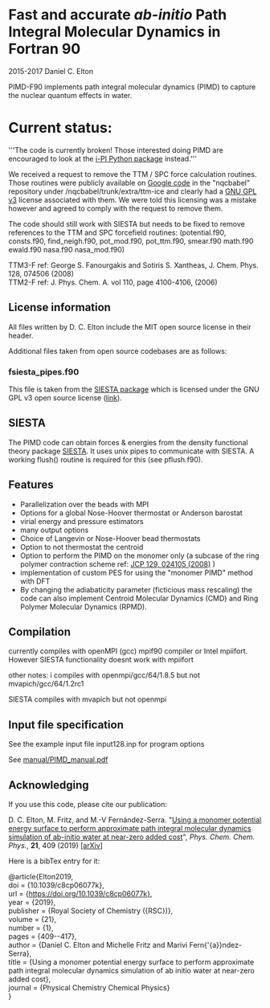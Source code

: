 # Fast and accurate *ab-initio* Path Integral Molecular Dynamics in Fortran 90

2015-2017 Daniel C. Elton

PIMD-F90 implements path integral molecular dynamics (PIMD) to capture the nuclear quantum effects in water.

# Current status:

'''The code is currently broken! Those interested doing PIMD are encouraged to look at the [i-PI Python package](http://ipi-code.org/) instead.'''

We received a request to remove the TTM / SPC force calculation routines. Those routines were publicly available on [Google code](https://code.google.com/archive/p/nqcbabel/) in the "nqcbabel" repository under /nqcbabel/trunk/extra/ttm-ice and clearly had a [GNU GPL v3](https://www.gnu.org/licenses/gpl.html) license associated with them. We were told this licensing was a mistake however and agreed to comply with the request to remove them.  

The code should still work with SIESTA but needs to be fixed to remove references to the TTM and SPC forcefield routines:
(potential.f90, consts.f90, find_neigh.f90, pot_mod.f90, pot_ttm.f90, smear.f90 math.f90 ewald.f90 nasa.f90 nasa_mod.f90)

TTM3-F ref: George S. Fanourgakis and Sotiris S. Xantheas, J. Chem. Phys. 128, 074506 (2008)  
TTM2-F ref: J. Phys. Chem. A. vol 110, page 4100-4106, (2006)  

## License information

All files written by D. C. Elton include the MIT open source license in their header.

Additional files taken from open source codebases are as follows:

### fsiesta_pipes.f90
This file is taken from the [SIESTA package](https://departments.icmab.es/leem/siesta/) which is licensed under the GNU GPL v3 open source license ([link](https://launchpad.net/siesta)).

## SIESTA
The PIMD code can obtain forces & energies from the density functional theory package [SIESTA](http://departments.icmab.es/leem/siesta/).
It uses unix pipes to communicate with SIESTA. A working flush() routine is required for this (see pflush.f90).


## Features
* Parallelization over the beads with MPI
* Options for a global Nose-Hoover thermostat or Anderson barostat
* virial energy and pressure estimators
* many output options
* Choice of Langevin or Nose-Hoover bead thermostats
* Option to not thermostat the centroid
* Option to perform the PIMD on the monomer only (a subcase of the ring polymer contraction scheme ref: [JCP 129, 024105 (2008)](http://dx.doi.org/10.1063/1.2953308) )
* implementation of custom PES for using the "monomer PIMD" method with DFT
* By changing the adiabaticity parameter (ficticious mass rescaling) the code can also implement Centroid Molecular Dynamics (CMD) and Ring Polymer Molecular Dynamics (RPMD).


## Compilation
currently compiles with openMPI (gcc) mpif90 compiler or Intel mpiifort. However SIESTA functionality doesnt work with mpiifort

other notes: i
compiles with openmpi/gcc/64/1.8.5 but not mvapich/gcc/64/1.2rc1

SIESTA compiles with mvapich but not openmpi


## Input file specification
See the example input file input128.inp for program options

See [manual/PIMD_manual.pdf](manual/PIMD_manual.pdf)


## Acknowledging

If you use this code, please cite our publication:

D. C. Elton, M. Fritz, and M.-V Fernández-Serra. "[Using a monomer potential energy surface to perform approximate path integral molecular dynamics simulation of ab-initio water at near-zero added cost](https://pubs.rsc.org/en/Content/ArticleLanding/2019/CP/C8CP06077K#!divAbstract)", *Phys. Chem. Chem. Phys.*, **21**, 409 (2019) [[arXiv](https://arxiv.org/abs/1803.05740)]

Here is a bibTex entry for it:

@article{Elton2019,  
  doi = {10.1039/c8cp06077k},  
  url = {https://doi.org/10.1039/c8cp06077k},  
  year  = {2019},  
  publisher = {Royal Society of Chemistry ({RSC})},  
  volume = {21},  
  number = {1},  
  pages = {409--417},  
  author = {Daniel C. Elton and Michelle Fritz and Marivi Fern{\'{a}}ndez-Serra},  
  title = {Using a monomer potential energy surface to perform approximate path integral molecular dynamics simulation of ab initio water at near-zero added cost},  
  journal = {Physical Chemistry Chemical Physics}  
}
